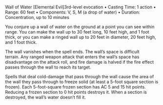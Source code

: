 Wall of Water 
[Elemental Evil]3rd-level evocation
• Casting Time: 1 action
• Range: 60 feet
• Components: V, S, M (a drop of water)
• Duration: Concentration, up to 10 minutes

You conjure up a wall of water on the ground at a point you can see within range. You can make the wall up to 30 feet long, 10 feet high, and 1 foot thick, or you can make a ringed wall up to 20 feet in diameter, 20 feet high, and 1 foot thick. 

The wall vanishes when the spell ends. The wall’s space is difficult terrain. Any ranged weapon attack that enters the wall’s space has disadvantage on the attack roll, and fire damage is halved if the fire effect passes through the wall to reach its target. 

Spells that deal cold-damage that pass through the wall cause the area of the wall they pass through to freeze solid (at least a 5-foot square section is frozen). Each 5-foot-square frozen section has AC 5 and 15 hit points. Reducing a frozen section to 0 hit points destroys it. When a section is destroyed, the wall’s water doesn’t fill it.